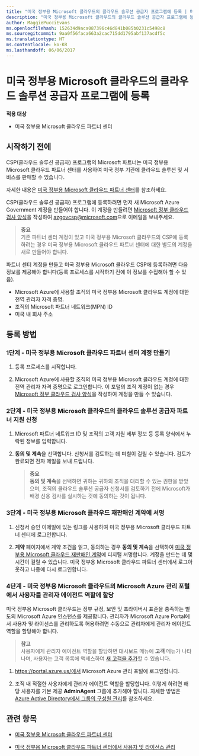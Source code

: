 ```yaml
---
title: "미국 정부용 Microsoft 클라우드의 클라우드 솔루션 공급자 프로그램에 등록 | 미국 정부용 Microsoft 클라우드 파트너 센터"
description: "미국 정부용 Microsoft 클라우드의 클라우드 솔루션 공급자 프로그램에 등록하기 전에 CSP 프로그램 요구 사항에 대해 자세히 알아보세요."
author: MaggiePucciEvans
ms.openlocfilehash: 152634d9aca087396c46d841b085b0231c5498c8
ms.sourcegitcommit: 9aa0f56faca663a2cac715dd1795abf137acdf5c
ms.translationtype: HT
ms.contentlocale: ko-KR
ms.lasthandoff: 06/06/2017
---
```

# <a name="enroll-in-the-cloud-solution-provider-program-for-microsoft-cloud-for-us-government"></a>미국 정부용 Microsoft 클라우드의 클라우드 솔루션 공급자 프로그램에 등록

**적용 대상**

-  미국 정부용 Microsoft 클라우드 파트너 센터

## <a name="before-you-begin"></a>시작하기 전에

CSP(클라우드 솔루션 공급자) 프로그램의 Microsoft 파트너는 미국 정부용 Microsoft 클라우드 파트너 센터를 사용하여 미국 정부 기관에 클라우드 솔루션 및 서비스를 판매할 수 있습니다.

자세한 내용은 [미국 정부용 Microsoft 클라우드 파트너 센터](partner-center-for-microsoft-us-govt-cloud.md)를 참조하세요.

CSP(클라우드 솔루션 공급자) 프로그램에 등록하려면 먼저 새 Microsoft Azure Government 계정을 만들어야 합니다. 이 계정을 만들려면 [Microsoft 정부 클라우드 검사 양식](http://azuregov.microsoft.com/csp)을 작성하여 <azgovcsp@microsoft.com>으로 이메일을 보내주세요.

>**중요**<br>
기존 파트너 센터 계정이 있고 미국 정부용 Microsoft 클라우드의 CSP에 등록하려는 경우 미국 정부용 Microsoft 클라우드 파트너 센터에 대한 별도의 계정을 새로 만들어야 합니다.<Government></Government>

파트너 센터 계정을 만들고 미국 정부용 Microsoft 클라우드 CSP에 등록하려면 다음 정보를 제공해야 합니다(등록 프로세스를 시작하기 전에 이 정보를 수집해야 할 수 있음).

-  Microsoft Azure에 사용할 조직의 미국 정부용 Microsoft 클라우드 계정에 대한 전역 관리자 자격 증명. 
-  조직의 Microsoft 파트너 네트워크(MPN) ID 
-  미국 내 회사 주소

## <a name="how-to-enroll"></a>등록 방법 

### <a name="step-1---create-an-account-for-partner-center-for-microsoft-cloud-for-us-government"></a>1단계 - 미국 정부용 Microsoft 클라우드 파트너 센터 계정 만들기

1.  등록 프로세스를 시작합니다. 

2.  Microsoft Azure에 사용할 조직의 미국 정부용 Microsoft 클라우드 계정에 대한 전역 관리자 자격 증명으로 로그인합니다. 이 포털의 조직 계정이 없는 경우 [Microsoft 정부 클라우드 검사 양식](http://azuregov.microsoft.com/csp)을 작성하여 계정을 만들 수 있습니다.


### <a name="step-2---apply-to-become-a-cloud-solution-provider-partner-within-microsoft-cloud-for-us-government"></a>2단계 - 미국 정부용 Microsoft 클라우드의 클라우드 솔루션 공급자 파트너 지원 신청

1.  Microsoft 파트너 네트워크 ID 및 조직의 고객 지원 세부 정보 등 등록 양식에서 누락된 정보를 입력합니다. 

2.  **동의 및 계속**을 선택합니다. 신청서를 검토하는 데 며칠이 걸릴 수 있습니다. 검토가 완료되면 전자 메일을 보내 드립니다.

    >**중요**<br>
    **동의 및 계속**을 선택하면 귀하는 귀하의 조직을 대리할 수 있는 권한을 받았으며, 조직의 클라우드 솔루션 공급자 신청서를 검토하기 전에 Microsoft가 배경 신용 검사를 실시하는 것에 동의하는 것이 됩니다.

### <a name="step-3---sign-the-reseller-agreement-for-microsoft-cloud-for-us-government"></a>3단계 - 미국 정부용 Microsoft 클라우드 재판매인 계약에 서명

1. 신청서 승인 이메일에 있는 링크를 사용하여 미국 정부용 Microsoft 클라우드 파트너 센터에 로그인합니다. 

2. **계약** 페이지에서 계약 조건을 읽고, 동의하는 경우 **동의 및 계속**을 선택하여 [미국 정부용 Microsoft 클라우드 재판매인 계약](https://go.microsoft.com/fwlink/p/?linkid=843364)에 디지털 서명합니다. 계정을 만드는 데 몇 시간이 걸릴 수 있습니다. 미국 정부용 Microsoft 클라우드 파트너 센터에서 로그아웃하고 나중에 다시 로그인합니다.

### <a name="step-4---assign-users-to-the-admin-agent-role-in-the-microsoft-azure-admin-portal-for-microsoft-cloud-for-us-government"></a>4단계 - 미국 정부용 Microsoft 클라우드의 Microsoft Azure 관리 포털에서 사용자를 관리자 에이전트 역할에 할당

미국 정부용 Microsoft 클라우드는 정부 규정, 보안 및 프라이버시 표준을 충족하는 별도의 Microsoft Azure 인스턴스를 제공합니다. 관리자가 Microsoft Azure Portal에서 사용자 및 라이선스를 관리하도록 허용하려면 수동으로 관리자에게 관리자 에이전트 역할을 할당해야 합니다.

>**참고**<br>
사용자에게 관리자 에이전트 역할을 할당하면 대시보드 메뉴에 **고객** 메뉴가 나타나며, 사용자는 고객 목록에 액세스하여 [새 고객을 추가](add-a-new-customer.md)할 수 있습니다.   

1.  https://portal.azure.us/에서 Microsoft Azure 관리 포털에 로그인합니다.

2.  조직 내 적절한 사용자에게 관리자 에이전트 역할을 할당합니다. 이렇게 하려면 해당 사용자를 기본 제공 **AdminAgent** 그룹에 추가해야 합니다. 자세한 방법은 [Azure Active Directory에서 그룹의 구성원 관리](https://docs.microsoft.com/azure/active-directory/active-directory-groups-members-azure-portal)를 참조하세요.
 

## <a name="related-topics"></a>관련 항목

-  [미국 정부용 Microsoft 클라우드 파트너 센터](partner-center-for-microsoft-us-govt-cloud.md)

-  [미국 정부용 Microsoft 클라우드 파트너 센터에서 사용자 및 라이선스 관리](user-management-in-partner-center-for-microsoft-us-govt-cloud.md)


